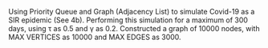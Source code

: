 Using Priority Queue and Graph (Adjacency List) to simulate Covid-19 as a SIR epidemic (See 4b).
Performing this simulation for a maximum of 300 days, using τ as 0.5 and γ as 0.2. Constructed a graph of 10000 nodes, with MAX VERTICES as 10000 and MAX EDGES as 3000.
